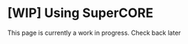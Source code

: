# [WIP] Using SuperCORE

This page is currently a work in progress. Check back later

<!-- ![Image Title](imageURL)

## Section One

- Some info
- Some other into
    - Some sub info

***

## Section Two

- Info
- Info 2 -->
